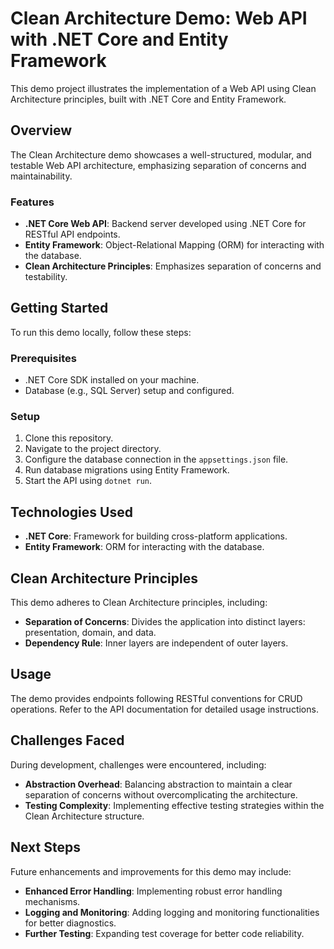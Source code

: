 # Clean Architecture Demo: Web API with .NET Core and Entity Framework

This demo project illustrates the implementation of a Web API using Clean Architecture principles, built with .NET Core and Entity Framework.

## Overview

The Clean Architecture demo showcases a well-structured, modular, and testable Web API architecture, emphasizing separation of concerns and maintainability.

### Features

- **.NET Core Web API**: Backend server developed using .NET Core for RESTful API endpoints.
- **Entity Framework**: Object-Relational Mapping (ORM) for interacting with the database.
- **Clean Architecture Principles**: Emphasizes separation of concerns and testability.

## Getting Started

To run this demo locally, follow these steps:

### Prerequisites

- .NET Core SDK installed on your machine.
- Database (e.g., SQL Server) setup and configured.

### Setup

1. Clone this repository.
2. Navigate to the project directory.
3. Configure the database connection in the `appsettings.json` file.
4. Run database migrations using Entity Framework.
5. Start the API using `dotnet run`.

## Technologies Used

- **.NET Core**: Framework for building cross-platform applications.
- **Entity Framework**: ORM for interacting with the database.

## Clean Architecture Principles

This demo adheres to Clean Architecture principles, including:

- **Separation of Concerns**: Divides the application into distinct layers: presentation, domain, and data.
- **Dependency Rule**: Inner layers are independent of outer layers.

## Usage

The demo provides endpoints following RESTful conventions for CRUD operations. Refer to the API documentation for detailed usage instructions.

## Challenges Faced

During development, challenges were encountered, including:

- **Abstraction Overhead**: Balancing abstraction to maintain a clear separation of concerns without overcomplicating the architecture.
- **Testing Complexity**: Implementing effective testing strategies within the Clean Architecture structure.

## Next Steps

Future enhancements and improvements for this demo may include:

- **Enhanced Error Handling**: Implementing robust error handling mechanisms.
- **Logging and Monitoring**: Adding logging and monitoring functionalities for better diagnostics.
- **Further Testing**: Expanding test coverage for better code reliability.

